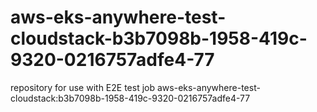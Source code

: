 # aws-eks-anywhere-test-cloudstack-b3b7098b-1958-419c-9320-0216757adfe4-77
repository for use with E2E test job aws-eks-anywhere-test-cloudstack:b3b7098b-1958-419c-9320-0216757adfe4-77
